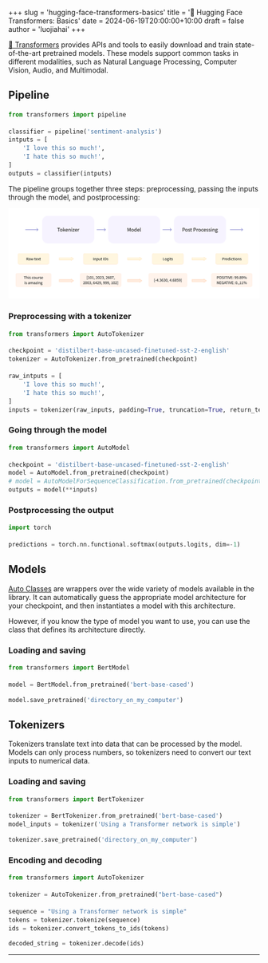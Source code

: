 +++
slug = 'hugging-face-transformers-basics'
title = '🤗 Hugging Face Transformers: Basics'
date = 2024-06-19T20:00:00+10:00
draft = false
author = 'luojiahai'
+++

[🤗 Transformers](https://huggingface.co/docs/transformers/) provides APIs and tools to easily download and train
state-of-the-art pretrained models. These models support common tasks in different modalities, such as Natural Language
Processing, Computer Vision, Audio, and Multimodal.

## Pipeline

```python
from transformers import pipeline

classifier = pipeline('sentiment-analysis')
intputs = [
    'I love this so much!',
    'I hate this so much!',
]
outputs = classifier(intputs)
```

The pipeline groups together three steps: preprocessing, passing the inputs through the model, and postprocessing:

![](images/full_nlp_pipeline.svg)

### Preprocessing with a tokenizer

```python
from transformers import AutoTokenizer

checkpoint = 'distilbert-base-uncased-finetuned-sst-2-english'
tokenizer = AutoTokenizer.from_pretrained(checkpoint)

raw_intputs = [
    'I love this so much!',
    'I hate this so much!',
]
inputs = tokenizer(raw_inputs, padding=True, truncation=True, return_tensors='pt')
```

### Going through the model

```python
from transformers import AutoModel

checkpoint = 'distilbert-base-uncased-finetuned-sst-2-english'
model = AutoModel.from_pretrained(checkpoint)
# model = AutoModelForSequenceClassification.from_pretrained(checkpoint)
outputs = model(**inputs)
```

### Postprocessing the output

```python
import torch

predictions = torch.nn.functional.softmax(outputs.logits, dim=-1)
```

## Models

[Auto Classes](https://huggingface.co/docs/transformers/model_doc/auto) are wrappers over the wide variety of models
available in the library. It can automatically guess the appropriate model architecture for your checkpoint, and then
instantiates a model with this architecture.

However, if you know the type of model you want to use, you can use the class that defines its architecture directly.

### Loading and saving

```python
from transformers import BertModel

model = BertModel.from_pretrained('bert-base-cased')
```

```python
model.save_pretrained('directory_on_my_computer')
```

## Tokenizers

Tokenizers translate text into data that can be processed by the model. Models can only process numbers, so tokenizers
need to convert our text inputs to numerical data.

### Loading and saving

```python
from transformers import BertTokenizer

tokenizer = BertTokenizer.from_pretrained('bert-base-cased')
model_inputs = tokenizer('Using a Transformer network is simple')
```

```python
tokenizer.save_pretrained('directory_on_my_computer')
```

### Encoding and decoding

```python
from transformers import AutoTokenizer

tokenizer = AutoTokenizer.from_pretrained("bert-base-cased")

sequence = "Using a Transformer network is simple"
tokens = tokenizer.tokenize(sequence)
ids = tokenizer.convert_tokens_to_ids(tokens)
```

```python
decoded_string = tokenizer.decode(ids)
```

---

